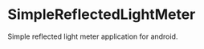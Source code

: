 SimpleReflectedLightMeter
=========================

Simple reflected light meter application for android.